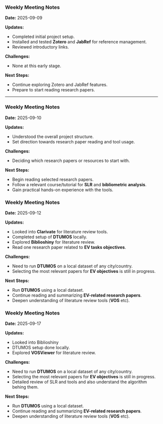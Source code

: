 ### Weekly Meeting Notes  
**Date:** 2025-09-09  


**Updates:**  
- Completed initial project setup.  
- Installed and tested **Zotero** and **JabRef** for reference management.  
- Reviewed introductory links.  

**Challenges:**  
- None at this early stage.  

**Next Steps:**  
- Continue exploring Zotero and JabRef features.  
- Prepare to start reading research papers.  

---

### Weekly Meeting Notes  
**Date:** 2025-09-10  

**Updates:**  
- Understood the overall project structure.  
- Set direction towards research paper reading and tool usage.  

**Challenges:**  
- Deciding which research papers or resources to start with.  

**Next Steps:**  
- Begin reading selected research papers.  
- Follow a relevant course/tutorial for **SLR** and **bibliometric analysis**.  
- Gain practical hands-on experience with the tools.

### Weekly Meeting Notes  
**Date:** 2025-09-12  

**Updates:**  
- Looked into **Clarivate** for literature review tools.  
- Completed setup of **DTUMOS** locally.  
- Explored **Biblioshiny** for literature review.  
- Read one research paper related to **EV tasks objectives**.  

**Challenges:**  
- Need to run **DTUMOS** on a local dataset of any city/country.  
- Selecting the most relevant papers for **EV objectives** is still in progress.  

**Next Steps:**  
- Run **DTUMOS** using a local dataset.  
- Continue reading and summarizing **EV-related research papers**.  
- Deepen understanding of literature review tools (**VOS** etc).



### Weekly Meeting Notes  
**Date:** 2025-09-17  

**Updates:**  
- Looked into Biblioshiny
- DTUMOS setup done locally. 
- Explored **VOSViewer** for literature review.  

**Challenges:**  
- Need to run **DTUMOS** on a local dataset of any city/country.  
- Selecting the most relevant papers for **EV objectives** is still in progress. 
- Detailed review of SLR and tools and also understand the algorithm behing them.  

**Next Steps:**  
- Run **DTUMOS** using a local dataset.  
- Continue reading and summarizing **EV-related research papers**.  
- Deepen understanding of literature review tools (**VOS** etc).




